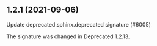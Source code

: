 ## 1.2.1 (2021-09-06)

Update deprecated.sphinx.deprecated signature (#6005)

The signature was changed in Deprecated 1.2.13.

